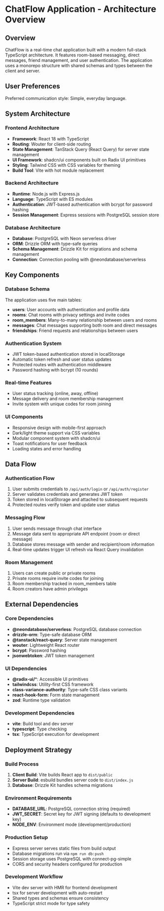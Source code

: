 # ChatFlow Application - Architecture Overview

## Overview

ChatFlow is a real-time chat application built with a modern full-stack TypeScript architecture. It features room-based messaging, direct messages, friend management, and user authentication. The application uses a monorepo structure with shared schemas and types between the client and server.

## User Preferences

Preferred communication style: Simple, everyday language.

## System Architecture

### Frontend Architecture
- **Framework**: React 18 with TypeScript
- **Routing**: Wouter for client-side routing
- **State Management**: TanStack Query (React Query) for server state management
- **UI Framework**: shadcn/ui components built on Radix UI primitives
- **Styling**: Tailwind CSS with CSS variables for theming
- **Build Tool**: Vite with hot module replacement

### Backend Architecture
- **Runtime**: Node.js with Express.js
- **Language**: TypeScript with ES modules
- **Authentication**: JWT-based authentication with bcrypt for password hashing
- **Session Management**: Express sessions with PostgreSQL session store

### Database Architecture
- **Database**: PostgreSQL with Neon serverless driver
- **ORM**: Drizzle ORM with type-safe queries
- **Schema Management**: Drizzle Kit for migrations and schema management
- **Connection**: Connection pooling with @neondatabase/serverless

## Key Components

### Database Schema
The application uses five main tables:
- **users**: User accounts with authentication and profile data
- **rooms**: Chat rooms with privacy settings and invite codes
- **room_members**: Many-to-many relationship between users and rooms
- **messages**: Chat messages supporting both room and direct messages
- **friendships**: Friend requests and relationships between users

### Authentication System
- JWT token-based authentication stored in localStorage
- Automatic token refresh and user status updates
- Protected routes with authentication middleware
- Password hashing with bcrypt (10 rounds)

### Real-time Features
- User status tracking (online, away, offline)
- Message delivery and room membership management
- Invite system with unique codes for room joining

### UI Components
- Responsive design with mobile-first approach
- Dark/light theme support via CSS variables
- Modular component system with shadcn/ui
- Toast notifications for user feedback
- Loading states and error handling

## Data Flow

### Authentication Flow
1. User submits credentials to `/api/auth/login` or `/api/auth/register`
2. Server validates credentials and generates JWT token
3. Token stored in localStorage and attached to subsequent requests
4. Protected routes verify token and update user status

### Messaging Flow
1. User sends message through chat interface
2. Message data sent to appropriate API endpoint (room or direct message)
3. Database stores message with sender and recipient/room information
4. Real-time updates trigger UI refresh via React Query invalidation

### Room Management
1. Users can create public or private rooms
2. Private rooms require invite codes for joining
3. Room membership tracked in room_members table
4. Room creators have admin privileges

## External Dependencies

### Core Dependencies
- **@neondatabase/serverless**: PostgreSQL database connection
- **drizzle-orm**: Type-safe database ORM
- **@tanstack/react-query**: Server state management
- **wouter**: Lightweight React router
- **bcrypt**: Password hashing
- **jsonwebtoken**: JWT token management

### UI Dependencies
- **@radix-ui/***: Accessible UI primitives
- **tailwindcss**: Utility-first CSS framework
- **class-variance-authority**: Type-safe CSS class variants
- **react-hook-form**: Form state management
- **zod**: Runtime type validation

### Development Dependencies
- **vite**: Build tool and dev server
- **typescript**: Type checking
- **tsx**: TypeScript execution for development

## Deployment Strategy

### Build Process
1. **Client Build**: Vite builds React app to `dist/public`
2. **Server Build**: esbuild bundles server code to `dist/index.js`
3. **Database**: Drizzle Kit handles schema migrations

### Environment Requirements
- **DATABASE_URL**: PostgreSQL connection string (required)
- **JWT_SECRET**: Secret key for JWT signing (defaults to development key)
- **NODE_ENV**: Environment mode (development/production)

### Production Setup
- Express server serves static files from build output
- Database migrations run via `npm run db:push`
- Session storage uses PostgreSQL with connect-pg-simple
- CORS and security headers configured for production

### Development Workflow
- Vite dev server with HMR for frontend development
- tsx for server development with auto-restart
- Shared types and schemas ensure consistency
- TypeScript strict mode for type safety